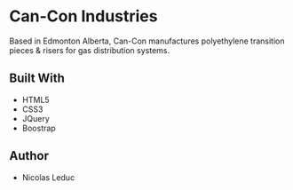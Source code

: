 # Can-Con Industries
Based in Edmonton Alberta, Can-Con manufactures polyethylene transition pieces & 
risers for gas distribution systems.

## Built With
* HTML5
* CSS3
* JQuery
* Boostrap

## Author
* Nicolas Leduc 
